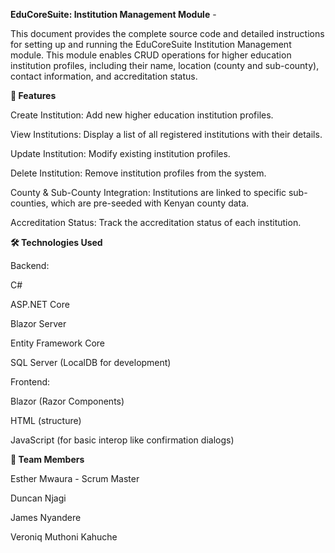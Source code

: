**EduCoreSuite: Institution Management Module** - 

This document provides the complete source code and detailed instructions for setting up and running the EduCoreSuite Institution Management module. This module enables CRUD operations for higher education institution profiles, including their name, location (county and sub-county), contact information, and accreditation status.

**🚀 Features**

Create Institution: Add new higher education institution profiles.

View Institutions: Display a list of all registered institutions with their details.

Update Institution: Modify existing institution profiles.

Delete Institution: Remove institution profiles from the system.

County & Sub-County Integration: Institutions are linked to specific sub-counties, which are pre-seeded with Kenyan county data.

Accreditation Status: Track the accreditation status of each institution.

**🛠️ Technologies Used**

Backend:

C#

ASP.NET Core

Blazor Server

Entity Framework Core

SQL Server (LocalDB for development)

Frontend:

Blazor (Razor Components)

HTML (structure)

JavaScript (for basic interop like confirmation dialogs)

**👥 Team Members**

Esther Mwaura - Scrum Master

Duncan Njagi

James Nyandere

Veroniq Muthoni Kahuche


